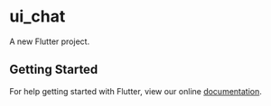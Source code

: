 # ui_chat

A new Flutter project.

## Getting Started

For help getting started with Flutter, view our online
[documentation](https://flutter.io/).
